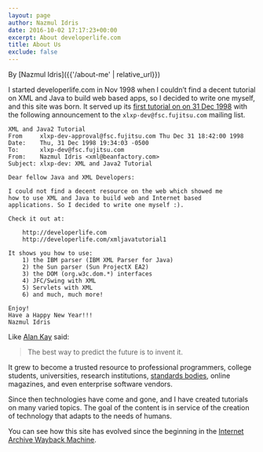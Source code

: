 ```yaml
---
layout: page
author: Nazmul Idris
date: 2016-10-02 17:17:23+00:00
excerpt: About developerlife.com
title: About Us
exclude: false
---
```


By [Nazmul Idris]({{'/about-me' | relative_url}})

I started developerlife.com in Nov 1998 when I couldn’t find a decent tutorial 
on XML and Java to build web based apps, so I decided to write one myself, and 
this site was born. It served up its [first tutorial on on 31 Dec 
1998](http://xml.coverpages.org/idris199901.html) with the following announcement
to the `xlxp-dev@fsc.fujitsu.com` mailing list. 

```text
XML and Java2 Tutorial
From     xlxp-dev-approval@fsc.fujitsu.com Thu Dec 31 18:42:00 1998
Date:    Thu, 31 Dec 1998 19:34:03 -0500
To:      xlxp-dev@fsc.fujitsu.com
From:    Nazmul Idris <xml@beanfactory.com>
Subject: xlxp-dev: XML and Java2 Tutorial

Dear fellow Java and XML Developers:

I could not find a decent resource on the web which showed me
how to use XML and Java to build web and Internet based
applications. So I decided to write one myself :).

Check it out at:

    http://developerlife.com
    http://developerlife.com/xmljavatutorial1

It shows you how to use:
    1) the IBM parser (IBM XML Parser for Java)
    2) the Sun parser (Sun ProjectX EA2)
    3) the DOM (org.w3c.dom.*) interfaces
    4) JFC/Swing with XML
    5) Servlets with XML
    6) and much, much more!

Enjoy!
Have a Happy New Year!!!
Nazmul Idris
```

Like [Alan Kay](http://en.wikipedia.org/wiki/Alan_Kay) said:
>The best way to predict the future is to invent it.

It grew to become a trusted resource to professional programmers, college 
students, universities, research institutions, [standards 
bodies](http://xml.coverpages.org/xmlFAQ15.html#JAVA-GEN), online magazines, 
and even enterprise software vendors.

Since then technologies have come and gone, and I have created tutorials on 
many varied topics. The goal of the content is in service of the creation of 
technology that adapts to the needs of humans.

You can see how this site has evolved since the beginning in the [Internet 
Archive Wayback Machine](https://web.archive.org/web/*/developerlife.com).
